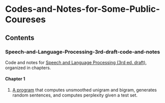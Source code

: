# Codes-and-Notes-for-Some-Public-Coureses

## Contents

### Speech-and-Language-Processing-3rd-draft-code-and-notes
Code and notes for [Speech and Language Processing (3rd ed. draft)](https://web.stanford.edu/~jurafsky/slp3/), organized in chapters.
#### Chapter 1
1. [A program](https://github.com/KasMasVan/Speech-and-Language-Processing-3rd-draft-code-and-notes/blob/main/chapter1/unigram.ipynb) that computes unsmoothed unigram and bigram, generates random sentences, and computes perplexity given a test set.
